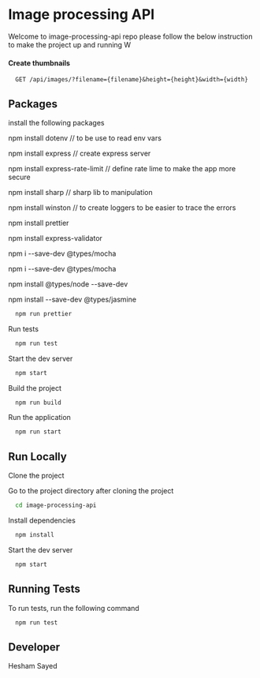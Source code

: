 # Image processing API

Welcome to image-processing-api repo please follow the below instruction to make the project up and running 
W

#### Create thumbnails 

```http
  GET /api/images/?filename={filename}&height={height}&width={width}
```


## Packages

install the following packages

npm install dotenv // to be use to read env vars

npm install express // create express server

npm install express-rate-limit // define rate lime to make the app more secure

npm install sharp // sharp lib to manipulation

npm install winston // to create loggers to be easier to trace the errors

npm install prettier

npm install express-validator

npm i --save-dev @types/mocha

npm i --save-dev @types/mocha

npm install @types/node --save-dev

npm install --save-dev @types/jasmine



```bash
  npm run prettier
```

Run tests

```bash
  npm run test
```

Start the dev server

```bash
  npm start
```

Build the project

```bash
  npm run build
```

Run the application

```bash
  npm run start
```



## Run Locally

Clone the project


Go to the project directory after cloning the project


```bash
  cd image-processing-api
```

Install dependencies

```bash
  npm install
```

Start the dev server

```bash
  npm start
```

## Running Tests

To run tests, run the following command

```bash
  npm run test
```

## Developer

Hesham Sayed